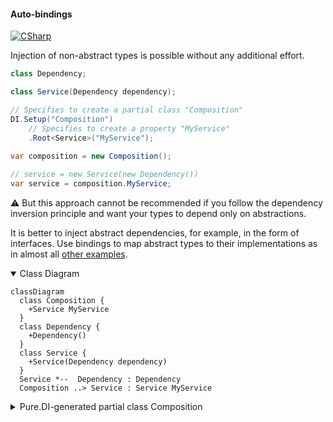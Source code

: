#### Auto-bindings

[![CSharp](https://img.shields.io/badge/C%23-code-blue.svg)](../tests/Pure.DI.UsageTests/Basics/AutoBindingsScenario.cs)

Injection of non-abstract types is possible without any additional effort.

```c#
class Dependency;

class Service(Dependency dependency);

// Specifies to create a partial class "Composition"
DI.Setup("Composition")
    // Specifies to create a property "MyService"
    .Root<Service>("MyService");
        
var composition = new Composition();

// service = new Service(new Dependency())
var service = composition.MyService;
```

:warning: But this approach cannot be recommended if you follow the dependency inversion principle and want your types to depend only on abstractions.

It is better to inject abstract dependencies, for example, in the form of interfaces. Use bindings to map abstract types to their implementations as in almost all [other examples](injections-of-abstractions.md).

<details open>
<summary>Class Diagram</summary>

```mermaid
classDiagram
  class Composition {
    +Service MyService
  }
  class Dependency {
    +Dependency()
  }
  class Service {
    +Service(Dependency dependency)
  }
  Service *--  Dependency : Dependency
  Composition ..> Service : Service MyService
```

</details>

<details>
<summary>Pure.DI-generated partial class Composition</summary><blockquote>

```c#
/// <para>
/// Specifies to create a partial class "Composition"
/// </para>
/// <para>
/// <b>Composition roots</b><br/>
/// <list type="table">
/// <listheader>
/// <term>Root</term>
/// <description>Description</description>
/// </listheader>
/// <item>
/// <term>
/// <see cref="Pure.DI.UsageTests.Basics.AutoBindingsScenario.Service"/> <see cref="MyService"/><br/>or using <see cref="Resolve{T}()"/> method: <c>Resolve&lt;Pure.DI.UsageTests.Basics.AutoBindingsScenario.Service&gt;()</c>
/// </term>
/// <description>
/// Specifies to create a property "MyService"
/// </description>
/// </item>
/// </list>
/// </para>
/// </summary>
/// <example>
/// This shows how to get an instance of type <see cref="Pure.DI.UsageTests.Basics.AutoBindingsScenario.Service"/> using the composition root <see cref="MyService"/>:
/// <code>
/// var composition = new Composition();
/// var instance = composition.MyService;
/// </code>
/// </example>
/// <a href="https://mermaid.live/view#pako:eNp1UMsOgjAQ_JVmzx4IHFBuYDl68tpL02600bakRRNC-HehSHiIl8nuTmZ2Mi0IKxEyEE_uPVX85rhmjpmwk7PVlfWqVtYQ9oqitBi4YYqLK7q3EkguzXeaqJTOBhQrNBKNaH70MxX2Y8DTnsn06U-CUb74JNfOG8-lW5wHpCOSbdwkX1wG7baPuJwxKVdBe-1uQ3AAjU5zJfvWWwb1HTUyyBhI7h4MOug-cCKKWQ">Class diagram</a><br/>
/// This class was created by <a href="https://github.com/DevTeam/Pure.DI">Pure.DI</a> source code generator.
/// <seealso cref="Pure.DI.DI.Setup"/>
/// <seealso cref="Pure.DI.IConfiguration.Bind(object[])"/>
/// <seealso cref="Pure.DI.IConfiguration.Bind{T}(object[])"/>
[global::System.Diagnostics.CodeAnalysis.ExcludeFromCodeCoverage]
partial class Composition
{
  private readonly Composition _rootM03D14di;
  
  /// <summary>
  /// This constructor creates a new instance of <see cref="Composition"/>.
  /// </summary>
  public Composition()
  {
    _rootM03D14di = this;
  }
  
  /// <summary>
  /// This constructor creates a new instance of <see cref="Composition"/> scope based on <paramref name="baseComposition"/>. This allows the <see cref="Lifetime.Scoped"/> life time to be applied.
  /// </summary>
  /// <param name="baseComposition">Base composition.</param>
  internal Composition(Composition baseComposition)
  {
    _rootM03D14di = baseComposition._rootM03D14di;
  }
  
  #region Composition Roots
  /// <summary>
  /// Specifies to create a property "MyService"
  /// </summary>
  /// <example>
  /// This shows how to get an instance of type <see cref="Pure.DI.UsageTests.Basics.AutoBindingsScenario.Service"/>:
  /// <code>
  /// var composition = new Composition();
  /// var instance = composition.MyService;
  /// </code>
  /// </example>
  public Pure.DI.UsageTests.Basics.AutoBindingsScenario.Service MyService
  {
    #if NETSTANDARD2_0_OR_GREATER || NETCOREAPP || NET40_OR_GREATER || NET
    [global::System.Diagnostics.Contracts.Pure]
    #endif
    get
    {
      return new Pure.DI.UsageTests.Basics.AutoBindingsScenario.Service(new Pure.DI.UsageTests.Basics.AutoBindingsScenario.Dependency());
    }
  }
  #endregion
  
  /// <summary>
  /// This method provides a class diagram in mermaid format. To see this diagram, simply call the method and copy the text to this site https://mermaid.live/.
  /// </summary>
  public override string ToString()
  {
    return
      "classDiagram\n" +
        "  class Composition {\n" +
          "    +Service MyService\n" +
        "  }\n" +
        "  class Dependency {\n" +
          "    +Dependency()\n" +
        "  }\n" +
        "  class Service {\n" +
          "    +Service(Dependency dependency)\n" +
        "  }\n" +
        "  Service *--  Dependency : Dependency\n" +
        "  Composition ..> Service : Service MyService";
  }
}
```

</blockquote></details>

